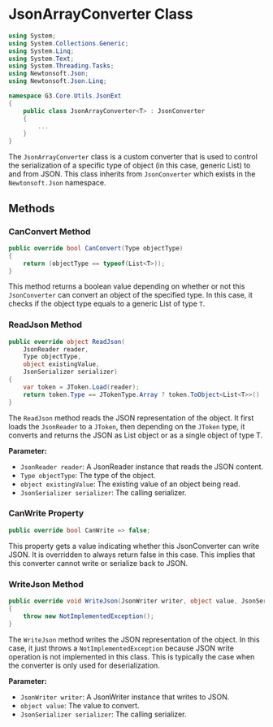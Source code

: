 # JsonArrayConverter Class

```csharp
using System;
using System.Collections.Generic;
using System.Linq;
using System.Text;
using System.Threading.Tasks;
using Newtonsoft.Json;
using Newtonsoft.Json.Linq;

namespace G3.Core.Utils.JsonExt
{
    public class JsonArrayConverter<T> : JsonConverter
    {
        ...
    }
}
```

The `JsonArrayConverter` class is a custom converter that is used to control the serialization of a specific type of object (in this case, generic List<T>) to and from JSON. This class inherits from `JsonConverter` which exists in the `Newtonsoft.Json` namespace.

## Methods

### CanConvert Method

```csharp
public override bool CanConvert(Type objectType)
{
    return (objectType == typeof(List<T>));
}
```

This method returns a boolean value depending on whether or not this `JsonConverter` can convert an object of the specified type. In this case, it checks if the object type equals to a generic List of type `T`.

### ReadJson Method

```csharp
public override object ReadJson(
    JsonReader reader,
    Type objectType,
    object existingValue,
    JsonSerializer serializer)
{
    var token = JToken.Load(reader);
    return token.Type == JTokenType.Array ? token.ToObject<List<T>>() : [token.ToObject<T>()];
}
```
The `ReadJson` method reads the JSON representation of the object. It first loads the `JsonReader` to a `JToken`, then depending on the `JToken` type, it converts and returns the JSON as List<T> object or as a single object of type T.

**Parameter:**
- `JsonReader reader`: A JsonReader instance that reads the JSON content.
- `Type objectType`: The type of the object.
- `object existingValue`: The existing value of an object being read.
- `JsonSerializer serializer`: The calling serializer.

### CanWrite Property

```csharp
public override bool CanWrite => false;
```

This property gets a value indicating whether this JsonConverter can write JSON. It is overridden to always return false in this case. This implies that this converter cannot write or serialize back to JSON.

### WriteJson Method

```csharp
public override void WriteJson(JsonWriter writer, object value, JsonSerializer serializer)
{
    throw new NotImplementedException();
}
```

The `WriteJson` method writes the JSON representation of the object. In this case, it just throws a `NotImplementedException` because JSON write operation is not implemented in this class. This is typically the case when the converter is only used for deserialization. 

**Parameter:**
- `JsonWriter writer`: A JsonWriter instance that writes to JSON.
- `object value`: The value to convert.
- `JsonSerializer serializer`: The calling serializer.